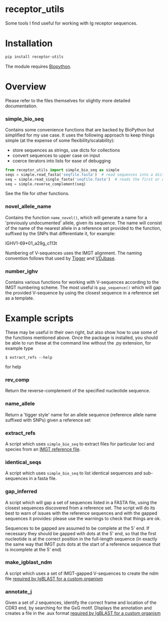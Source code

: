 # receptor_utils

Some tools I find useful for working with Ig receptor sequences.

# Installation

```bash
pip install receptor-utils
```

The module requires [Biopython](https://biopython.org).

# Overview

Please refer to the files themselves for slightly more detailed documentation.

### simple_bio_seq 

Contains some convenience functions that are backed by BioPython but simplified for 
my use case. It uses the following approach to keep things simple
(at the expense of some flexibility/scalability):

- store sequences as strings, use dicts for collections
- convert sequences to upper case on input
- coerce iterators into lists for ease of debugging


```python
from receptor_utils import simple_bio_seq as simple
seqs = simple.read_fasta('seqfile.fasta')  # read sequences into a dict with names as keys
seq = simple.read_single_fasta('seqfile.fasta')  # reads the first or only sequence into a string
seq = simple.reverse_complement(seq)
```
See the file for other functions.

### novel_allele_name

Contains the function ```name_novel()```, which will generate a name for a 'previously undocumented'
allele, given its sequence. The name will consist of the name of the nearest allele in a 
reference set provided to the function, suffixed by the SNPs that differentiate it,
for example:

IGHV1-69*01_a29g_c113t

Numbering of V-sequences uses the IMGT alignment. The naming convention follows that used by
[Tigger](https://tigger.readthedocs.io/en/stable/) and 
[VDJbase](https://vdjbase.org).

### number_ighv

Contains various functions for working with V-sequences according to the IMGT numbering scheme.
The most useful is ```gap_sequence()``` which will gap the provided V-sequence by using the closest sequence in a reference
set as a template.

# Example scripts

These may be useful in their own right, but also show how to use some of the functions 
mentioned above. Once the package is installed, you should be able to run these at the command
line without the .py extension, for example type
```shell
$ extract_refs --help
```
for help

### rev_comp
Return the reverse-complement of the specified nucleotide sequence.

### name_allele
Return a 'tigger style' name for an allele sequence (reference allele name suffixed with SNPs)
given a reference set

### extract_refs
A script which uses ```simple_bio_seq``` to extract 
files for particular loci and species from an [IMGT reference file](https://www.imgt.org/download/GENE-DB/IMGTGENEDB-ReferenceSequences.fasta-nt-WithGaps-F+ORF+inframeP). 

### identical_seqs
A script which uses ```simple_bio_seq``` to list identical sequences and sub-sequences in a fasta file.

### gap_inferred
A script which will gap a set of sequences listed in a FASTA file, using the closest sequences
discovered from a reference set. The script will do its best to warn of issues with the reference sequences and with 
the gapped sequences it provides: please use the warnings to check that things are ok.

Sequences to be gapped are assumed to be complete at the 5' end. If necessary they should be gapped with dots
at the 5' end, so that the first nucleotide is at the correct position in the full-length sequence (in exactly
the same way that IMGT puts dots at the start of a reference sequence that is incomplete at the 5' end)

### make_igblast_ndm
A script which uses a set of IMGT-gapped V-sequences to create the ndm file 
[required by IgBLAST for a custom organism](https://ncbi.github.io/igblast/cook/How-to-set-up.html)

### annotate_j
Given a set of J sequences, identify the correct frame and location of the CDR3 end, by searching for 
the GxG motif. DIsplays the annotation and creates a file in the .aux format 
[required by IgBLAST for a custom organism](https://ncbi.github.io/igblast/cook/How-to-set-up.html)











